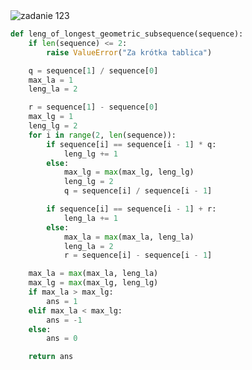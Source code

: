 <picture>
  <source srcset="../../srt/zbior_zadan/123.png" media="(prefers-color-scheme: light)">
  <source srcset="../../srt/zbior_zadan/black_123.png" media="(prefers-color-scheme: dark)">
  <img src="../../srt/zbior_zadan/black_123.png" alt="zadanie 123">
</picture>

```python
def leng_of_longest_geometric_subsequence(sequence):
    if len(sequence) <= 2:
        raise ValueError("Za krótka tablica")

    q = sequence[1] / sequence[0]
    max_la = 1
    leng_la = 2

    r = sequence[1] - sequence[0]
    max_lg = 1
    leng_lg = 2
    for i in range(2, len(sequence)):
        if sequence[i] == sequence[i - 1] * q:
            leng_lg += 1
        else:
            max_lg = max(max_lg, leng_lg)
            leng_lg = 2
            q = sequence[i] / sequence[i - 1]

        if sequence[i] == sequence[i - 1] + r:
            leng_la += 1
        else:
            max_la = max(max_la, leng_la)
            leng_la = 2
            r = sequence[i] - sequence[i - 1]

    max_la = max(max_la, leng_la)
    max_lg = max(max_lg, leng_lg)
    if max_la > max_lg:
        ans = 1
    elif max_la < max_lg:
        ans = -1
    else:
        ans = 0

    return ans



```

